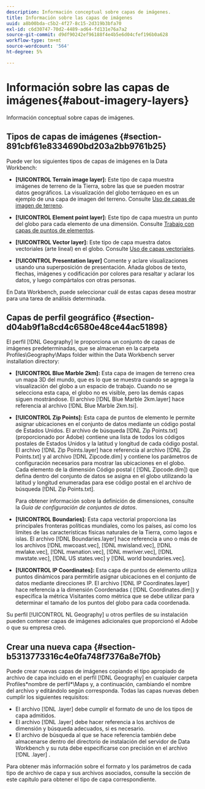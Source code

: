 ```yaml
---
description: Información conceptual sobre capas de imágenes.
title: Información sobre las capas de imágenes
uuid: a8b00bda-c5b2-4f27-8c15-2d319b3bfa70
exl-id: c6d30747-70d2-4489-ad64-fd131e76a7a2
source-git-commit: d9df90242ef96188f4e4b5e6d04cfef196b0a628
workflow-type: tm+mt
source-wordcount: '564'
ht-degree: 5%

---
```


# Información sobre las capas de imágenes{#about-imagery-layers}

Información conceptual sobre capas de imágenes.

## Tipos de capas de imágenes {#section-891cbf61e8334690bd203a2bb9761b25}

Puede ver los siguientes tipos de capas de imágenes en la Data Workbench:

* **[!UICONTROL Terrain image layer]:** Este tipo de capa muestra imágenes de terreno de la Tierra, sobre las que se pueden mostrar datos geográficos. La visualización del globo terráqueo en es un ejemplo de una capa de imagen del terreno. Consulte [Uso de capas de imagen de terreno](../../../home/c-get-started/c-im-layers/c-ter-img-layers/c-ter-img-layers.md#concept-f4b3a20969354ca38955e3fd5beb0f4f).

* **[!UICONTROL Element point layer]:** Este tipo de capa muestra un punto del globo para cada elemento de una dimensión. Consulte [Trabajo con capas de puntos de elementos](../../../home/c-get-started/c-im-layers/c-elmt-pt-layers/c-elmt-pt-layers.md#concept-7c93c54552844a20bd6014ae8446b3fd).

* **[!UICONTROL Vector layer]:** Este tipo de capa muestra datos vectoriales (arte lineal) en el globo. Consulte [Uso de capas vectoriales](../../../home/c-get-started/c-im-layers/c-vctr-layers/c-vctr-layers.md#concept-a9b9cb7fc33b4aa5ae1646fab202dcc9).

* **[!UICONTROL Presentation layer]** Comente y aclare visualizaciones usando una superposición de presentación. Añada globos de texto, flechas, imágenes y codificación por colores para resaltar y aclarar los datos, y luego compártalos con otras personas.

En Data Workbench, puede seleccionar cuál de estas capas desea mostrar para una tarea de análisis determinada.

## Capas de perfil geográfico {#section-d04ab9f1a8cd4c6580e48ce44ac51898}

El perfil [!DNL Geography] le proporciona un conjunto de capas de imágenes predeterminadas, que se almacenan en la carpeta Profiles\Geography\Maps folder within the Data Workbench server installation directory:

* **[!UICONTROL Blue Marble 2km]:** Esta capa de imagen de terreno crea un mapa 3D del mundo, que es lo que se muestra cuando se agrega la visualización del globo a un espacio de trabajo. Cuando no se selecciona esta capa, el globo no es visible, pero las demás capas siguen mostrándose. El archivo [!DNL Blue Marble 2km.layer] hace referencia al archivo [!DNL Blue Marble 2km.tsi].

* **[!UICONTROL Zip Points]:** Esta capa de puntos de elemento le permite asignar ubicaciones en el conjunto de datos mediante un código postal de Estados Unidos. El archivo de búsqueda [!DNL Zip Points.txt] (proporcionado por Adobe) contiene una lista de todos los códigos postales de Estados Unidos y la latitud y longitud de cada código postal. El archivo [!DNL Zip Points.layer] hace referencia al archivo [!DNL Zip Points.txt] y al archivo [!DNL Zipcode.dim] y contiene los parámetros de configuración necesarios para mostrar las ubicaciones en el globo. Cada elemento de la dimensión Código postal ( [!DNL Zipcode.dim]) que defina dentro del conjunto de datos se asigna en el globo utilizando la latitud y longitud enumeradas para ese código postal en el archivo de búsqueda [!DNL Zip Points.txt].

   Para obtener información sobre la definición de dimensiones, consulte la *Guía de configuración de conjuntos de datos*.

* **[!UICONTROL Boundaries]:** Esta capa vectorial proporciona las principales fronteras políticas mundiales, como los países, así como los límites de las características físicas naturales de la Tierra, como lagos e islas. El archivo [!DNL Boundaries.layer] hace referencia a uno o más de los archivos [!DNL mwcoast.vec], [!DNL mwisland.vec], [!DNL mwlake.vec], [!DNL mwnation.vec], [!DNL mwriver.vec], [!DNL mwstate.vec], [!DNL US states.vec] y [!DNL world boundaries.vec].

* **[!UICONTROL IP Coordinates]:** Esta capa de puntos de elemento utiliza puntos dinámicos para permitirle asignar ubicaciones en el conjunto de datos mediante direcciones IP. El archivo [!DNL IP Coordinates.layer] hace referencia a la dimensión Coordenadas ( [!DNL Coordinates.dim]) y especifica la métrica Visitantes como métrica que se debe utilizar para determinar el tamaño de los puntos del globo para cada coordenada.

Su perfil [!UICONTROL NL Geography] u otros perfiles de su instalación pueden contener capas de imágenes adicionales que proporcionó el Adobe o que su empresa creó.

## Crear una nueva capa {#section-b5313773316c4e0fa748f7376a8e7f0b}

Puede crear nuevas capas de imágenes copiando el tipo apropiado de archivo de capa incluido en el perfil [!DNL Geography] en cualquier carpeta Profiles\*nombre de perfil*\Maps y, a continuación, cambiando el nombre del archivo y editándolo según corresponda. Todas las capas nuevas deben cumplir los siguientes requisitos:

* El archivo [!DNL .layer] debe cumplir el formato de uno de los tipos de capa admitidos.
* El archivo [!DNL .layer] debe hacer referencia a los archivos de dimensión y búsqueda adecuados, si es necesario.
* El archivo de búsqueda al que se hace referencia también debe almacenarse dentro del directorio de instalación del servidor de Data Workbench y su ruta debe especificarse con precisión en el archivo [!DNL .layer] .

Para obtener más información sobre el formato y los parámetros de cada tipo de archivo de capa y sus archivos asociados, consulte la sección de este capítulo para obtener el tipo de capa correspondiente.
